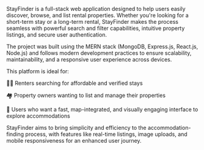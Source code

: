 StayFinder is a full-stack web application designed to help users easily discover, browse, and list rental properties. Whether you're looking for a short-term stay or a long-term rental, StayFinder makes the process seamless with powerful search and filter capabilities, intuitive property listings, and secure user authentication.

The project was built using the MERN stack (MongoDB, Express.js, React.js, Node.js) and follows modern development practices to ensure scalability, maintainability, and a responsive user experience across devices.

This platform is ideal for:

🧍‍♀️ Renters searching for affordable and verified stays

🏘️ Property owners wanting to list and manage their properties

🧭 Users who want a fast, map-integrated, and visually engaging interface to explore accommodations

StayFinder aims to bring simplicity and efficiency to the accommodation-finding process, with features like real-time listings, image uploads, and mobile responsiveness for an enhanced user journey.

